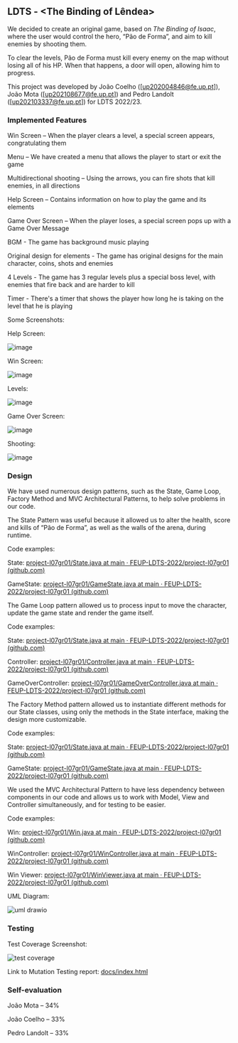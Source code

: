 ## LDTS<L07><GR01> - <The Binding of Lêndea>

We decided to create an original game, based on *The Binding of Isaac*, where the user would control the hero, “Pão de Forma”, and aim to kill enemies by shooting them.

To clear the levels, Pão de Forma must kill every enemy on the map without losing all of his HP. When that happens, a door will open, allowing him to progress.

This project was developed by João Coelho ([up202004846@fe.up.pt]), João Mota ([up202108677@fe.up.pt]) and Pedro Landolt ([up202103337@fe.up.pt]) for LDTS 2022/23.



### Implemented Features


Win Screen – When the player clears a level, a special screen appears, congratulating them


Menu – We have created a menu that allows the player to start or exit the game


Multidirectional shooting – Using the arrows, you can fire shots that kill enemies, in all directions


Help Screen – Contains information on how to play the game and its elements


Game Over Screen – When the player loses, a special screen pops up with a Game Over Message


BGM - The game has background music playing


Original design for elements - The game has original designs for the main character, coins, shots and enemies


4 Levels - The game has 3 regular levels plus a special boss level, with enemies that fire back and are harder to kill


Timer - There's a timer that shows the player how long he is taking on the level that he is playing


Some Screenshots:


Help Screen:

![image](https://user-images.githubusercontent.com/92723402/207064538-d384e2c0-df1a-4444-a690-7f4d28c724d9.png)


Win Screen: 

![image](https://user-images.githubusercontent.com/92723402/207064658-17cd7ed1-3868-40a7-93bb-e345efe8633c.png)


Levels:

![image](https://user-images.githubusercontent.com/92723402/207064890-3877e8c8-ef7f-4b3e-9063-a66e2e870fa6.png)


Game Over Screen:

![image](https://user-images.githubusercontent.com/92723402/207065260-a0dd5bb8-bf6b-4537-8a28-fda35b3a203e.png)


Shooting:

![image](https://user-images.githubusercontent.com/92723402/207065958-a7d2cb80-3aa4-478e-aaed-34852a3f9f91.png)




### Design


We have used numerous design patterns, such as the State, Game Loop, Factory Method and MVC Architectural Patterns, to help solve problems in our code.


The State Pattern was useful because it allowed us to alter the health, score and kills of “Pão de Forma”, as well as the walls of the arena, during runtime.


Code examples:

State: [project-l07gr01/State.java at main · FEUP-LDTS-2022/project-l07gr01 (github.com)](https://github.com/FEUP-LDTS-2022/project-l07gr01/blob/main/src/main/java/com/aor/lendea/states/State.java)

GameState: [project-l07gr01/GameState.java at main · FEUP-LDTS-2022/project-l07gr01 (github.com)](https://github.com/FEUP-LDTS-2022/project-l07gr01/blob/main/src/main/java/com/aor/lendea/states/GameState.java)



The Game Loop pattern allowed us to process input to move the character, update the game state and render the game itself.


Code examples:

State: [project-l07gr01/State.java at main · FEUP-LDTS-2022/project-l07gr01 (github.com)](https://github.com/FEUP-LDTS-2022/project-l07gr01/blob/main/src/main/java/com/aor/lendea/states/State.java)

Controller: [project-l07gr01/Controller.java at main · FEUP-LDTS-2022/project-l07gr01 (github.com)](https://github.com/FEUP-LDTS-2022/project-l07gr01/blob/main/src/main/java/com/aor/lendea/controller/Controller.java)

GameOverController: [project-l07gr01/GameOverController.java at main · FEUP-LDTS-2022/project-l07gr01 (github.com)](https://github.com/FEUP-LDTS-2022/project-l07gr01/blob/main/src/main/java/com/aor/lendea/controller/menu/GameOverController.java)



The Factory Method pattern allowed us to instantiate different methods for our State classes, using only the methods in the State interface, making the design more customizable.


Code examples:

State: [project-l07gr01/State.java at main · FEUP-LDTS-2022/project-l07gr01 (github.com)](https://github.com/FEUP-LDTS-2022/project-l07gr01/blob/main/src/main/java/com/aor/lendea/states/State.java)

GameState: [project-l07gr01/GameState.java at main · FEUP-LDTS-2022/project-l07gr01 (github.com)](https://github.com/FEUP-LDTS-2022/project-l07gr01/blob/main/src/main/java/com/aor/lendea/states/GameState.java)



We used the MVC Architectural Pattern to have less dependency between components in our code and allows us to work with Model, View and Controller simultaneously, and for testing to be easier.


Code examples:

Win: [project-l07gr01/Win.java at main · FEUP-LDTS-2022/project-l07gr01 (github.com)](https://github.com/FEUP-LDTS-2022/project-l07gr01/blob/main/src/main/java/com/aor/lendea/model/win/Win.java)

WinController: [project-l07gr01/WinController.java at main · FEUP-LDTS-2022/project-l07gr01 (github.com)](https://github.com/FEUP-LDTS-2022/project-l07gr01/blob/main/src/main/java/com/aor/lendea/controller/menu/WinController.java)

Win Viewer: [project-l07gr01/WinViewer.java at main · FEUP-LDTS-2022/project-l07gr01 (github.com)](https://github.com/FEUP-LDTS-2022/project-l07gr01/blob/main/src/main/java/com/aor/lendea/viewer/win/WinViewer.java)


UML Diagram:

![uml drawio](https://user-images.githubusercontent.com/92723402/208151789-9d48261a-6d02-4531-91c5-1c8b45a04a24.png)



### Testing

Test Coverage Screenshot:

![test coverage](https://user-images.githubusercontent.com/92723402/208150891-cbc96cf7-2e0c-4932-8d23-d8fc2546c25d.png)

Link to Mutation Testing report: [docs/index.html](https://github.com/FEUP-LDTS-2022/project-l07gr01/blob/main/docs/index.html)

### Self-evaluation

João Mota – 34%

João Coelho – 33%

Pedro Landolt – 33%
